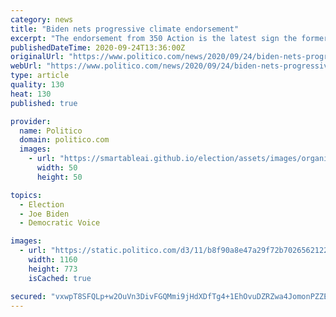 ```yaml
---
category: news
title: "Biden nets progressive climate endorsement"
excerpt: "The endorsement from 350 Action is the latest sign the former veep's move to boost his climate plan's ambition is winning over skeptical progressives."
publishedDateTime: 2020-09-24T13:36:00Z
originalUrl: "https://www.politico.com/news/2020/09/24/biden-nets-progressive-climate-endorsement-420941"
webUrl: "https://www.politico.com/news/2020/09/24/biden-nets-progressive-climate-endorsement-420941"
type: article
quality: 130
heat: 130
published: true

provider:
  name: Politico
  domain: politico.com
  images:
    - url: "https://smartableai.github.io/election/assets/images/organizations/politico.com-50x50.jpg"
      width: 50
      height: 50

topics:
  - Election
  - Joe Biden
  - Democratic Voice

images:
  - url: "https://static.politico.com/d3/11/b8f90a8e47a29f72b70265621224/ap20258672621852.jpg"
    width: 1160
    height: 773
    isCached: true

secured: "vxwpT8SFQLp+w2OuVn3DivFGQMmi9jHdXDfTg4+1EhOvuDZRZwa4JomonPZZEo3wAEGbZ1OSgbV6tnEB5XhLXQSdGMZvu6kDrAFc0gH19Q8jK7N2dkfpR6tlDGyF53TqY16qeTVjn17HU4cDnM7iteXClpPTGzBUkBUAyxZF1ysNG+tagTSYlKTfCSU0FR4wvJeK8cJS337c2pRPpIDB0piR9DvAGKbK07YfMmFIyuYWK7BfpysmE+S+APjwcPC/AONxoIdBmHnmBLM+xq35ZDLwBUoJiT/slBvz1YLUeUT+ljX9Ti6MUBu5n8uYp/ygvgIvtF3FmphirhT1+XNQMq43YCYoia6XVBUNZcFyyoE=;or+Y4sBEXFYb9B/qXwmmEw=="
---
```


